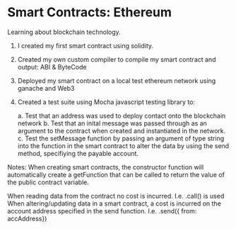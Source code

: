 # Smart Contracts: Ethereum

Learning about blockchain technology. 

1. I created my first smart contract using solidity.
2. Created my own custom compiler to compile my smart contract and output: ABI & ByteCode
3. Deployed my smart contract on a local test ethereum network using ganache and Web3
4. Created a test suite using Mocha javascript testing library to:

    a. Test that an address was used to deploy contact onto the blockchain network
    b. Test that an inital message was passed through as an argument to the contract when created and instantiated in the network.
    c. Test the setMessage function by passing an argument of type string into the function in the smart contract to alter the data by using the send method, specifiying the payable account.  


Notes: When creating smart contracts, the constructor function will automatically create a getFunction that can be called to return the value of the public contract variable.

When reading data from the contract no cost is incurred. I.e. .call() is used
When altering/updating data in a smart contract, a cost is incurred on the account address specified in the send function. I.e. .send({ from: accAddress})
